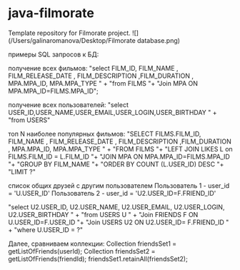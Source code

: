 # java-filmorate
Template repository for Filmorate project.
![](/Users/galinaromanova/Desktop/Filmorate database.png)

примеры SQL запросов к БД:

получение всех фильмов:
"select  FILM_ID, FILM_NAME , FILM_RELEASE_DATE , FILM_DESCRIPTION ,FILM_DURATION , MPA.MPA_ID, MPA.MPA_TYPE " +
"from FILMS "+
"Join MPA ON MPA.MPA_ID=FILMS.MPA_ID";

получение всех пользователей:
"select USER_ID,USER_NAME,USER_EMAIL,USER_LOGIN,USER_BIRTHDAY " +
"from USERS"

топ N наиболее популярных фильмов:
"SELECT FILMS.FILM_ID, FILM_NAME , FILM_RELEASE_DATE , FILM_DESCRIPTION ,FILM_DURATION , MPA.MPA_ID, MPA.MPA_TYPE " +
"FROM FILMS "+
"LEFT JOIN LIKES L on FILMS.FILM_ID = L.FILM_ID "+
"JOIN MPA ON MPA.MPA_ID=FILMS.MPA_ID "+
"GROUP BY FILM_NAME "+
"ORDER BY COUNT (L.USER_ID) DESC "+
"LIMIT ?"

список общих друзей с другим пользователем
Пользователь 1 - user_id = 'U.USER_ID'
Пользователь 2 - user_id = 'U2.USER_ID=F.FRIEND_ID'

"select U2.USER_ID, U2.USER_NAME, U2.USER_EMAIL, U2.USER_LOGIN, U2.USER_BIRTHDAY " +
"from USERS U " +
"Join FRIENDS F ON U.USER_ID=F.USER_ID "+
"Join USERS U2 ON U2.USER_ID= F.FRIEND_ID " +
"where U.USER_ID = ?"

Далее, сравниваем коллекции:
Collection<User> friendsSet1 = getListOfFriends(userId);
Collection<User> friendsSet2 = getListOfFriends(friendId);
friendsSet1.retainAll(friendsSet2);





